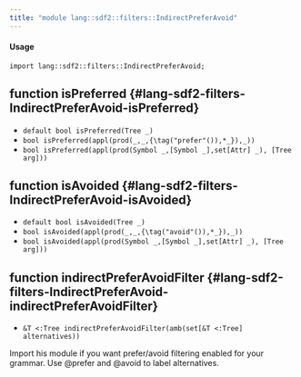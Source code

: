 ```yaml
---
title: "module lang::sdf2::filters::IndirectPreferAvoid"
---
```


#### Usage

`import lang::sdf2::filters::IndirectPreferAvoid;`


## function isPreferred {#lang-sdf2-filters-IndirectPreferAvoid-isPreferred}

* ``default bool isPreferred(Tree _)``
* ``bool isPreferred(appl(prod(_,_,{\tag("prefer"()),*_}),_))``
* ``bool isPreferred(appl(prod(Symbol _,[Symbol _],set[Attr] _), [Tree arg]))``

## function isAvoided {#lang-sdf2-filters-IndirectPreferAvoid-isAvoided}

* ``default bool isAvoided(Tree _)``
* ``bool isAvoided(appl(prod(_,_,{\tag("avoid"()),*_}),_))``
* ``bool isAvoided(appl(prod(Symbol _,[Symbol _],set[Attr] _), [Tree arg]))``

## function indirectPreferAvoidFilter {#lang-sdf2-filters-IndirectPreferAvoid-indirectPreferAvoidFilter}

* ``&T <:Tree indirectPreferAvoidFilter(amb(set[&T <:Tree] alternatives))``


Import his module if you want prefer/avoid filtering enabled for your grammar. Use @prefer and @avoid to
label alternatives.

